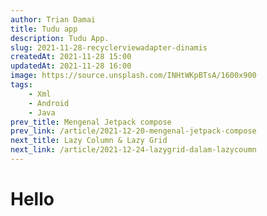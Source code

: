 ```yaml
---
author: Trian Damai
title: Tudu app
description: Tudu App.
slug: 2021-11-28-recyclerviewadapter-dinamis
createdAt: 2021-11-28 15:00
updatedAt: 2021-11-28 16:00
image: https://source.unsplash.com/INHtWKpBTsA/1600x900
tags:
    - Xml
    - Android
    - Java
prev_title: Mengenal Jetpack compose
prev_link: /article/2021-12-20-mengenal-jetpack-compose
next_title: Lazy Column & Lazy Grid
next_link: /article/2021-12-24-lazygrid-dalam-lazycoumn
---
```

# Hello